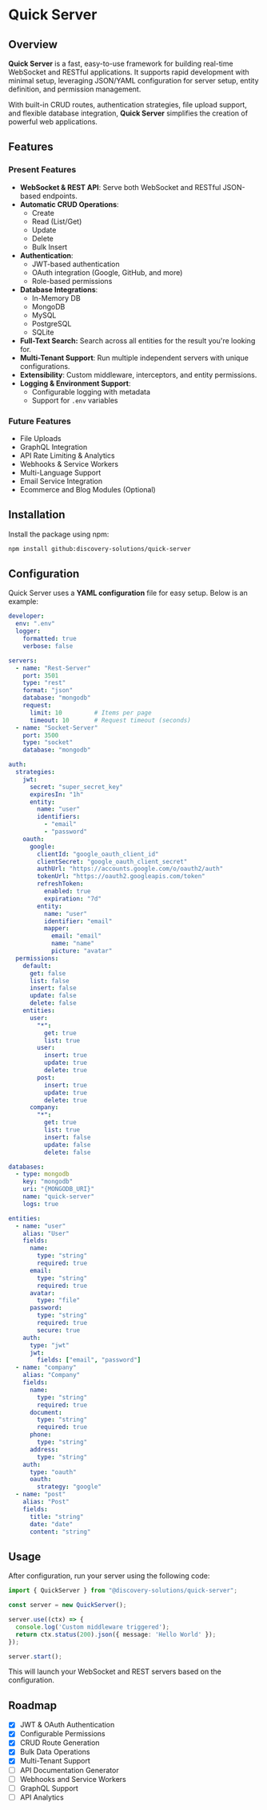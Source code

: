 # Quick Server

## Overview

**Quick Server** is a fast, easy-to-use framework for building real-time WebSocket and RESTful applications. It supports rapid development with minimal setup, leveraging JSON/YAML configuration for server setup, entity definition, and permission management.

With built-in CRUD routes, authentication strategies, file upload support, and flexible database integration, **Quick Server** simplifies the creation of powerful web applications.

## Features

### Present Features
- **WebSocket & REST API**: Serve both WebSocket and RESTful JSON-based endpoints.
- **Automatic CRUD Operations**:
  - Create
  - Read (List/Get)
  - Update
  - Delete
  - Bulk Insert
- **Authentication**:
  - JWT-based authentication
  - OAuth integration (Google, GitHub, and more)
  - Role-based permissions
- **Database Integrations**:
  - In-Memory DB
  - MongoDB
  - MySQL
  - PostgreSQL
  - SQLite
- **Full-Text Search:** Search across all entities for the result you're looking for.
- **Multi-Tenant Support**: Run multiple independent servers with unique configurations.
- **Extensibility**: Custom middleware, interceptors, and entity permissions.
- **Logging & Environment Support**:
  - Configurable logging with metadata
  - Support for `.env` variables

### Future Features
- File Uploads
- GraphQL Integration
- API Rate Limiting & Analytics
- Webhooks & Service Workers
- Multi-Language Support
- Email Service Integration
- Ecommerce and Blog Modules (Optional)

## Installation

Install the package using npm:

```bash
npm install github:discovery-solutions/quick-server
```

## Configuration

Quick Server uses a **YAML configuration** file for easy setup. Below is an example:

```yaml
developer:
  env: ".env"
  logger:
    formatted: true
    verbose: false

servers:
  - name: "Rest-Server"
    port: 3501
    type: "rest"
    format: "json"
    database: "mongodb"
    request:
      limit: 10         # Items per page
      timeout: 10       # Request timeout (seconds)
  - name: "Socket-Server"
    port: 3500
    type: "socket"
    database: "mongodb"

auth:
  strategies:
    jwt:
      secret: "super_secret_key"
      expiresIn: "1h"
      entity:
        name: "user"
        identifiers:
          - "email"
          - "password"
    oauth:
      google:
        clientId: "google_oauth_client_id"
        clientSecret: "google_oauth_client_secret"
        authUrl: "https://accounts.google.com/o/oauth2/auth"
        tokenUrl: "https://oauth2.googleapis.com/token"
        refreshToken:
          enabled: true
          expiration: "7d"
        entity:
          name: "user"
          identifier: "email"
          mapper:
            email: "email"
            name: "name"
            picture: "avatar"
  permissions:
    default:
      get: false
      list: false
      insert: false
      update: false
      delete: false
    entities:
      user:
        "*": 
          get: true
          list: true
        user:
          insert: true
          update: true
          delete: true
        post: 
          insert: true
          update: true
          delete: true
      company:
        "*": 
          get: true
          list: true
          insert: false
          update: false
          delete: false

databases:
  - type: mongodb
    key: "mongodb"
    uri: "{MONGODB_URI}"
    name: "quick-server"
    logs: true

entities:
  - name: "user"
    alias: "User"
    fields:
      name:
        type: "string"
        required: true
      email:
        type: "string"
        required: true
      avatar:
        type: "file"
      password:
        type: "string"
        required: true
        secure: true
    auth:
      type: "jwt"
      jwt:
        fields: ["email", "password"]
  - name: "company"
    alias: "Company"
    fields:
      name:
        type: "string"
        required: true
      document:
        type: "string"
        required: true
      phone: 
        type: "string"
      address: 
        type: "string"
    auth:
      type: "oauth"
      oauth:
        strategy: "google"
  - name: "post"
    alias: "Post"
    fields:
      title: "string"
      date: "date"
      content: "string"
```

## Usage

After configuration, run your server using the following code:

```ts
import { QuickServer } from "@discovery-solutions/quick-server";

const server = new QuickServer();

server.use((ctx) => {
  console.log('Custom middleware triggered');
  return ctx.status(200).json({ message: 'Hello World' });
});

server.start();
```

This will launch your WebSocket and REST servers based on the configuration.

## Roadmap

- [x] JWT & OAuth Authentication
- [x] Configurable Permissions
- [x] CRUD Route Generation
- [x] Bulk Data Operations
- [x] Multi-Tenant Support
- [ ] API Documentation Generator
- [ ] Webhooks and Service Workers
- [ ] GraphQL Support
- [ ] API Analytics
